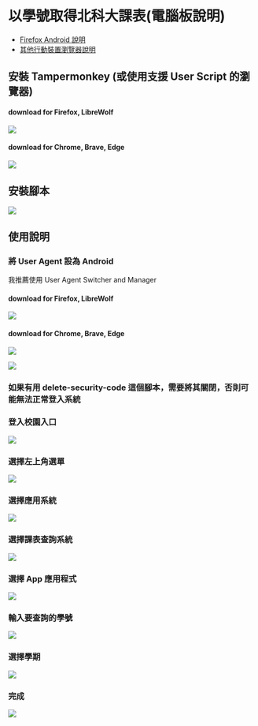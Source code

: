 #  以學號取得北科大課表(電腦板說明)
- [Firefox Android 說明](FA.md)
- [其他行動裝置瀏覽器說明](ETC.md)
## 安裝 Tampermonkey (或使用支援 User Script 的瀏覽器)
#### download for Firefox, LibreWolf
[![](https://img.shields.io/badge/Firefox_Addons-FF7139?style=for-the-badge&logo=Firefox-Browser&logoColor=white)](https://addons.mozilla.org/zh-TW/firefox/addon/tampermonkey/)
#### download for Chrome, Brave, Edge
[![](https://img.shields.io/badge/Chrome_Extensions-4285F4?style=for-the-badge&logo=Google-chrome&logoColor=white)](https://chromewebstore.google.com/detail/tampermonkey/dhdgffkkebhmkfjojejmpbldmpobfkfo)
## 安裝腳本
[![](https://img.shields.io/static/v1?style=for-the-badge&message=User%20Script&color=00485B&logo=Tampermonkey&logoColor=FFFFFF&label=)](https://codeberg.org/proton-penguin/NTUT-get-curriculum-by-id/raw/branch/main/getCurriculum.user.js)

## 使用說明
### 將 User Agent 設為 Android
我推薦使用 User Agent Switcher and Manager

#### download for Firefox, LibreWolf
[![](https://img.shields.io/badge/Firefox_Addons-FF7139?style=for-the-badge&logo=Firefox-Browser&logoColor=white)](https://addons.mozilla.org/firefox/addon/user-agent-string-switcher/)
#### download for Chrome, Brave, Edge
[![](https://img.shields.io/badge/Chrome_Extensions-4285F4?style=for-the-badge&logo=Google-chrome&logoColor=white)](https://chromewebstore.google.com/detail/user-agent-switcher/bhchdcejhohfmigjafbampogmaanbfkg)

![](assets/s19.png)

### 如果有用 delete-security-code 這個腳本，需要將其關閉，否則可能無法正常登入系統

### 登入校園入口
![](assets/s1.png)

### 選擇左上角選單
![](assets/s2.png)

### 選擇應用系統
![](assets/s3.png)

### 選擇課表查詢系統
![](assets/s4.png)

### 選擇 App 應用程式
![](assets/s5.png)

### 輸入要查詢的學號
![](assets/s6.png)

### 選擇學期
![](assets/s7.png)

### 完成
![](assets/s8.png)
